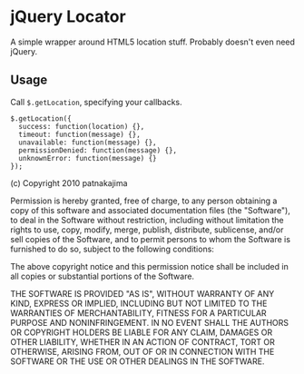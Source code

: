 # jQuery Locator

A simple wrapper around HTML5 location stuff. Probably doesn't even need jQuery.

## Usage

Call `$.getLocation`, specifying your callbacks.

    $.getLocation({
      success: function(location) {},
      timeout: function(message) {},
      unavailable: function(message) {},
      permissionDenied: function(message) {},
      unknownError: function(message) {}
    });


(c) Copyright 2010 patnakajima


Permission is hereby granted, free of charge, to any person
obtaining a copy of this software and associated documentation
files (the "Software"), to deal in the Software without
restriction, including without limitation the rights to use,
copy, modify, merge, publish, distribute, sublicense, and/or sell
copies of the Software, and to permit persons to whom the
Software is furnished to do so, subject to the following
conditions:
 
The above copyright notice and this permission notice shall be
included in all copies or substantial portions of the Software.
 
THE SOFTWARE IS PROVIDED "AS IS", WITHOUT WARRANTY OF ANY KIND,
EXPRESS OR IMPLIED, INCLUDING BUT NOT LIMITED TO THE WARRANTIES
OF MERCHANTABILITY, FITNESS FOR A PARTICULAR PURPOSE AND
NONINFRINGEMENT. IN NO EVENT SHALL THE AUTHORS OR COPYRIGHT
HOLDERS BE LIABLE FOR ANY CLAIM, DAMAGES OR OTHER LIABILITY,
WHETHER IN AN ACTION OF CONTRACT, TORT OR OTHERWISE, ARISING
FROM, OUT OF OR IN CONNECTION WITH THE SOFTWARE OR THE USE OR
OTHER DEALINGS IN THE SOFTWARE.
